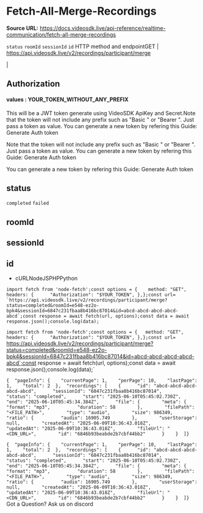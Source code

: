 # Fetch-All-Merge-Recordings

**Source URL:** https://docs.videosdk.live/api-reference/realtime-communication/fetch-all-merge-recordings

`status`
`roomId`
`sessionId`
`id`
HTTP method and endpointGET | https://api.videosdk.live/v2/recordings/participant/merge

|

## Authorization

#### values  :    YOUR_TOKEN_WITHOUT_ANY_PREFIX

This will be a JWT token generate using VideoSDK ApiKey and Secret.Note that the token will not include any prefix such as "Basic " or "Bearer ". Just pass a token as value. You can generate a new token by refering this Guide: Generate Auth token

Note that the token will not include any prefix such as "Basic " or "Bearer ". Just pass a token as value. You can generate a new token by refering this Guide: Generate Auth token

You can generate a new token by refering this Guide: Generate Auth token

## status

`completed`
`failed`
## roomId

## sessionId

## id

- cURLNodeJSPHPPython

```
import fetch from 'node-fetch';const options = {	method: "GET",	headers: {		"Authorization": "$YOUR_TOKEN",	},};const url= `https://api.videosdk.live/v2/recordings/participant/merge?status=completed&roomId=e548-ez2o-bpk4&sessionId=6847c231fbaa8b416bc87014&id=abcd-abcd-abcd-abcd-abcd`;const response = await fetch(url, options);const data = await response.json();console.log(data);
```

`import fetch from 'node-fetch';const options = {	method: "GET",	headers: {		"Authorization": "$YOUR_TOKEN",	},};const url= `https://api.videosdk.live/v2/recordings/participant/merge?status=completed&roomId=e548-ez2o-bpk4&sessionId=6847c231fbaa8b416bc87014&id=abcd-abcd-abcd-abcd-abcd`;const response = await fetch(url, options);const data = await response.json();console.log(data);`
```
{  "pageInfo": {    "currentPage": 1,    "perPage": 10,    "lastPage": 1,    "total": 2  },  "recordings": [    {      "id": "abcd-abcd-abcd-abcd-abcd",      "sessionId": "6847c231fbaa8b416bc87014",      "status": "completed",      "start": "2025-06-10T05:45:02.730Z",      "end": "2025-06-10T05:45:34.384Z",      "file": {        "meta": {          "format": "mp3",          "duration": 58        },        "filePath": "<FILE_PATH>",        "type": "audio",        "size": 986349,        "ratio": {          "audio": 16905.749        },        "userStorage": null,        "createdAt": "2025-06-09T10:36:43.018Z",        "updatedAt": "2025-06-09T10:36:43.018Z",        "fileUrl": "<CDN_URL>",        "id": "6846b93beabde2b7cbf44bb2"      }    }  ]}
```

`{  "pageInfo": {    "currentPage": 1,    "perPage": 10,    "lastPage": 1,    "total": 2  },  "recordings": [    {      "id": "abcd-abcd-abcd-abcd-abcd",      "sessionId": "6847c231fbaa8b416bc87014",      "status": "completed",      "start": "2025-06-10T05:45:02.730Z",      "end": "2025-06-10T05:45:34.384Z",      "file": {        "meta": {          "format": "mp3",          "duration": 58        },        "filePath": "<FILE_PATH>",        "type": "audio",        "size": 986349,        "ratio": {          "audio": 16905.749        },        "userStorage": null,        "createdAt": "2025-06-09T10:36:43.018Z",        "updatedAt": "2025-06-09T10:36:43.018Z",        "fileUrl": "<CDN_URL>",        "id": "6846b93beabde2b7cbf44bb2"      }    }  ]}`
Got a Question? Ask us on discord
